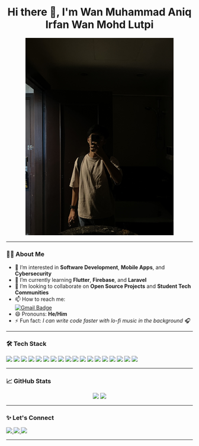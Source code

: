 <h1 align="center">Hi there 👋, I'm Wan Muhammad Aniq Irfan Wan Mohd Lutpi</h1>

<p align="center">
  <img src="assets/images/IMG_9349.JPG" width="400" alt="Aniq Banner" />
</p>


---

### 👨‍💻 About Me

- 👀 I’m interested in **Software Development**, **Mobile Apps**, and **Cybersecurity**
- 🌱 I’m currently learning **Flutter**, **Firebase**, and **Laravel**
- 💞️ I’m looking to collaborate on **Open Source Projects** and **Student Tech Communities**
- 📫 How to reach me:  
  [![Gmail Badge](https://img.shields.io/badge/-waniqlutpi@gmail.com-c14438?style=flat&logo=Gmail&logoColor=white)](mailto:waniqlutpi@gmail.com)
- 😄 Pronouns: **He/Him**
- ⚡ Fun fact: *I can write code faster with lo-fi music in the background 🎧*

---

### 🛠️ Tech Stack

<p align="left">
  <!-- Frontend -->
  <img src="https://img.shields.io/badge/Dart-0175C2?style=for-the-badge&logo=dart&logoColor=white"/>
  <img src="https://img.shields.io/badge/Flutter-02569B?style=for-the-badge&logo=flutter&logoColor=white"/>
  <img src="https://img.shields.io/badge/HTML5-E34F26?style=for-the-badge&logo=html5&logoColor=white"/>
  <img src="https://img.shields.io/badge/CSS3-1572B6?style=for-the-badge&logo=css3&logoColor=white"/>
  <img src="https://img.shields.io/badge/JavaScript-F7DF1E?style=for-the-badge&logo=javascript&logoColor=black"/>
  <img src="https://img.shields.io/badge/React-61DAFB?style=for-the-badge&logo=react&logoColor=black"/>
  
  <!-- Backend -->
  <img src="https://img.shields.io/badge/Laravel-F05340?style=for-the-badge&logo=laravel&logoColor=white"/>
  <img src="https://img.shields.io/badge/PHP-777BB4?style=for-the-badge&logo=php&logoColor=white"/>
  <img src="https://img.shields.io/badge/Node.js-339933?style=for-the-badge&logo=node.js&logoColor=white"/>
  <img src="https://img.shields.io/badge/Java-ED8B00?style=for-the-badge&logo=java&logoColor=white"/>
  <img src="https://img.shields.io/badge/Python-3776AB?style=for-the-badge&logo=python&logoColor=white"/>

  <!-- Database & Cloud -->
  <img src="https://img.shields.io/badge/MySQL-00758F?style=for-the-badge&logo=mysql&logoColor=white"/>
  <img src="https://img.shields.io/badge/Firebase-FFCA28?style=for-the-badge&logo=firebase&logoColor=black"/>
  <img src="https://img.shields.io/badge/MongoDB-47A248?style=for-the-badge&logo=mongodb&logoColor=white"/>
  
  <!-- Tools & Others -->
  <img src="https://img.shields.io/badge/Git-F05032?style=for-the-badge&logo=git&logoColor=white"/>
  <img src="https://img.shields.io/badge/Docker-2496ED?style=for-the-badge&logo=docker&logoColor=white"/>
  <img src="https://img.shields.io/badge/VS_Code-007ACC?style=for-the-badge&logo=visualstudiocode&logoColor=white"/>
  <img src="https://img.shields.io/badge/Postman-FF6C37?style=for-the-badge&logo=postman&logoColor=white"/>
</p>

---

### 📈 GitHub Stats

<p align="center">
  <img src="https://github-readme-stats.vercel.app/api?username=aniqbinlutpi&show_icons=true&theme=tokyonight" width="47%" />
  <img src="https://github-readme-streak-stats.herokuapp.com/?user=aniqbinlutpi&theme=tokyonight" width="47%" />
</p>

---

### ✨ Let's Connect

<p align="left">
  <a href="https://www.linkedin.com/in/wan-aniq-wan-lutpi/" target="_blank">
    <img src="https://img.shields.io/badge/-LinkedIn-0A66C2?style=for-the-badge&logo=Linkedin&logoColor=white"/>
  </a>
  <a href="https://x.com/aniqipangg" target="_blank">
    <img src="https://img.shields.io/badge/-X_(Twitter)-000000?style=for-the-badge&logo=x&logoColor=white"/>
  </a>
  <a href="mailto:waniqlutpi@gmail.com">
    <img src="https://img.shields.io/badge/-Email-c14438?style=for-the-badge&logo=Gmail&logoColor=white"/>
  </a>
</p>

---

<!---
aniqbinlutpi/aniqbinlutpi is a ✨ special ✨ repository because its `README.md` (this file) appears on your GitHub profile.
You can click the Preview link to take a look at your changes.
--->

